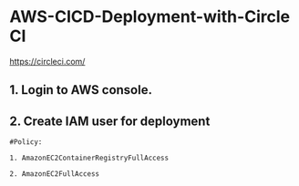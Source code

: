 # AWS-CICD-Deployment-with-Circle CI

https://circleci.com/

## 1. Login to AWS console.

## 2. Create IAM user for deployment

	#Policy:

	1. AmazonEC2ContainerRegistryFullAccess
	
	2. AmazonEC2FullAccess

